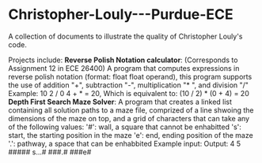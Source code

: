 # Christopher-Louly---Purdue-ECE
A collection of documents to illustrate the quality of Christopher Louly's code.

Projects include:
    **Reverse Polish Notation calculator**:     (Corresponds to Assignment 12 in ECE 26400)
         A program that computes expressions in reverse polish notation (format: float float operand), 
         this program supports the use of addition "+", subtraction "-", multiplication "* ", and division "/"
         Example:   10 2 / 0 4 + * = 20, 
         Which is equivalent to: (10 / 2) * (0 + 4) = 20
    **Depth First Search Maze Solver**:
         A program that creates a linked list containing all solution paths to a maze file, comprized of a 
         line shwoing the dimensions of the maze on top, and a grid of characters that can take any of 
         the following values:
                '#': wall, a square that cannot be enhabitted
                's': start, the starting position in the maze
                'e': end, ending position of the maze
                '.': pathway, a space that can be enhabbited
         Example input:           Output:
                4 5
                #####
                s...#
                ###.#
                ###e#
               
    
